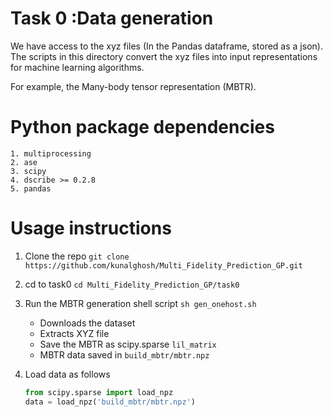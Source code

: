 # Task 0 :Data generation
We have access to the xyz files (In the Pandas dataframe, stored as a json). 
The scripts in this directory convert the xyz files into input representations
for machine learning algorithms.

For example, the Many-body tensor representation (MBTR).

# Python package dependencies
	1. multiprocessing
	2. ase
	3. scipy
	4. dscribe >= 0.2.8
	5. pandas

# Usage instructions
1. Clone the repo
 `git clone https://github.com/kunalghosh/Multi_Fidelity_Prediction_GP.git`
2. cd to task0
 `cd Multi_Fidelity_Prediction_GP/task0`
3. Run the MBTR generation shell script	
`sh gen_onehost.sh`
	* Downloads the dataset	
	* Extracts XYZ file
	* Save the MBTR as scipy.sparse `lil_matrix`
	* MBTR data saved in `build_mbtr/mbtr.npz`
	
4. Load data as follows
	
	```python
	from scipy.sparse import load_npz
	data = load_npz('build_mbtr/mbtr.npz')
	```
